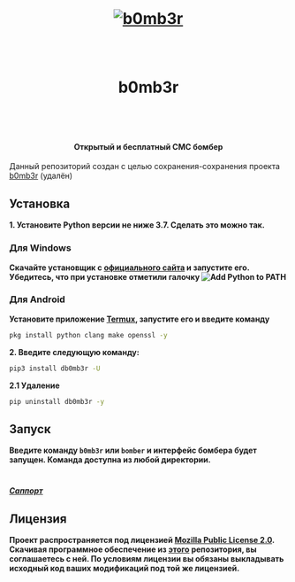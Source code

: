 ﻿<h1 align="center">  <br>  <a href="https://github.com/dmitrijkotov/b0mb3r"><img src="https://emojipedia-us.s3.dualstack.us-west-1.amazonaws.com/thumbs/120/apple/237/bomb_1f4a3.png" alt="b0mb3r"></a>  <br>  b0mb3r  <br></h1><h4 align="center">Открытый и бесплатный СМС бомбер</h4>Данный репозиторий создан с целью сохранения-сохранения проекта [b0mb3r](https://github.com/crinny/b0mb3r) (удалён)## Установка**1. Установите Python версии не ниже 3.7. Сделать это можно так.**    <h3>Для Windows</h3>    **Скачайте установщик с [официального сайта](https://www.python.org/downloads/) и запустите его. Убедитесь, что при установке отметили галочку ![Add Python to PATH](https://user-images.githubusercontent.com/42045258/69171091-557d2780-0b0c-11ea-8adf-7f819357f041.png)**    <h3>Для Android</h3>   **Установите приложение [Termux](https://play.google.com/store/apps/details?id=com.termux), запустите его и введите команду**```shpkg install python clang make openssl -y```**2. Введите следующую команду:**```shpip3 install db0mb3r -U```**2.1 Удаление**```shpip uninstall db0mb3r -y```## Запуск**Введите команду `b0mb3r` или `bomber` и интерфейс бомбера будет запущен. Команда доступна из любой директории.**# ###### **[Саппорт](https://s.8713.su/support-0)**## Лицензия**Проект распространяется под лицензией [Mozilla Public License 2.0](https://github.com/mozilla/openbadges-bakery/blob/master/LICENSE-MPL-2.0). Скачивая программное обеспечение из [этого](https://github.com/sy-dot/C0NV3RS) репозитория, вы соглашаетесь с ней. По условиям лицензии вы обязаны выкладывать исходный код ваших модификаций под той же лицензией.**